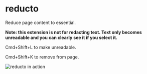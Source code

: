 # reducto
Reduce page content to essential.

**Note: this extension is not for redacting text. Text only becomes unreadable and you can clearly see it if you select it.**

Cmd+Shift+L to make unreadable.

Cmd+Shift+K to remove from page.

![reducto in action](reducto.gif "reducto gif")